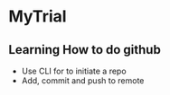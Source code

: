# MyTrial
## Learning How to do github
* Use CLI for to initiate a repo
* Add, commit and push to remote
